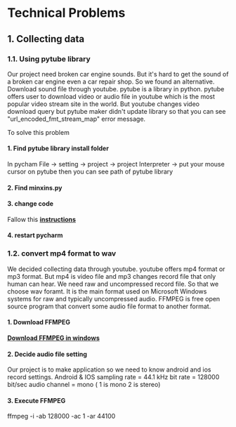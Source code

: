 # Technical Problems

## 1. Collecting data
### 1.1. Using pytube library
Our project need broken car engine sounds. But it's hard to get the sound of a broken car engine even a car repair shop. So we found an alternative. Download sound file through youtube. pytube is a library in python. pytube offers user to download video or audio file in youtube which is the most popular video stream site in the world. But youtube changes video download query but pytube maker didn't update library so that you can see "url_encoded_fmt_stream_map" error message. 

To solve this problem
  #### 1. Find pytube library install folder
  In pycham File -> setting -> project -> project Interpreter -> put your mouse cursor on pytube then you can see path of pytube library
  
  #### 2. Find minxins.py
    
  #### 3. change code 
  Fallow this [**instructions**](https://github.com/nficano/pytube/pull/534/commits/e5f1a9e2476b096ed2012939d50851d3499016e1)
  
  #### 4. restart pycharm


### 1.2. convert mp4 format to wav
We decided collecting data through youtube. youtube offers mp4 format or mp3 format. But mp4 is video file and mp3 changes record file that only human can hear. We need raw and uncompressed record file. So that we choose wav foramt. It is the main format used on Microsoft Windows systems for raw and typically uncompressed audio. FFMPEG is free open source program that convert some audio file format to another format.

  #### 1. Download FFMPEG
  [**Download FFMPEG in windows**](http://blog.gregzaal.com/how-to-install-ffmpeg-on-windows/)
  
  #### 2. Decide audio file setting
  Our project is to make application so we need to know android and ios record settings.
  Android & IOS 
  sampling rate = 44.1 kHz
  bit rate = 128000 bit/sec
  audio channel = mono ( 1 is mono 2 is stereo)
  
  #### 3. Execute FFMPEG
  ffmpeg -i <path and file name of origin record file> -ab 128000 -ac 1 -ar 44100 <path and file name of converted file>
  
  
